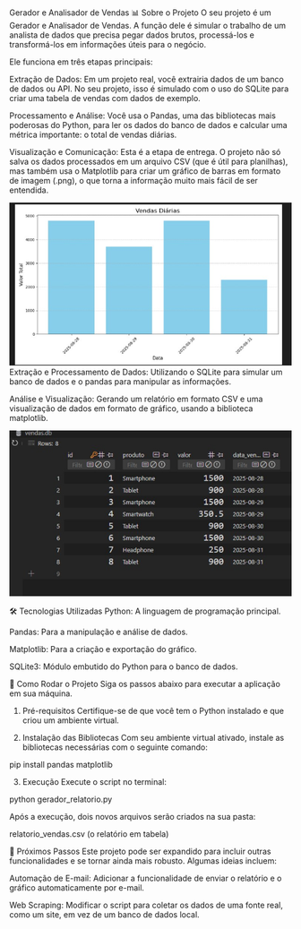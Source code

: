Gerador e Analisador de Vendas
📊 Sobre o Projeto
O seu projeto é um Gerador e Analisador de Vendas. A função dele é simular o trabalho de um analista de dados que precisa pegar dados brutos, processá-los e transformá-los em informações úteis para o negócio.

Ele funciona em três etapas principais:

Extração de Dados: Em um projeto real, você extrairia dados de um banco de dados ou API. No seu projeto, isso é simulado com o uso do SQLite para criar uma tabela de vendas com dados de exemplo.

Processamento e Análise: Você usa o Pandas, uma das bibliotecas mais poderosas do Python, para ler os dados do banco de dados e calcular uma métrica importante: o total de vendas diárias.

Visualização e Comunicação: Esta é a etapa de entrega. O projeto não só salva os dados processados em um arquivo CSV (que é útil para planilhas), mas também usa o Matplotlib para criar um gráfico de barras em formato de imagem (.png), o que torna a informação muito mais fácil de ser entendida.

![Gráfico de Vendas](/assets/grafico.jpg)
Extração e Processamento de Dados: Utilizando o SQLite para simular um banco de dados e o pandas para manipular as informações.

Análise e Visualização: Gerando um relatório em formato CSV e uma visualização de dados em formato de gráfico, usando a biblioteca matplotlib.

![Gráfico de Vendas](/assets/relatorio.jpg)

🛠️ Tecnologias Utilizadas
Python: A linguagem de programação principal.

Pandas: Para a manipulação e análise de dados.

Matplotlib: Para a criação e exportação do gráfico.

SQLite3: Módulo embutido do Python para o banco de dados.

🚀 Como Rodar o Projeto
Siga os passos abaixo para executar a aplicação em sua máquina.

1. Pré-requisitos
Certifique-se de que você tem o Python instalado e que criou um ambiente virtual.

2. Instalação das Bibliotecas
Com seu ambiente virtual ativado, instale as bibliotecas necessárias com o seguinte comando:

pip install pandas matplotlib

3. Execução
Execute o script no terminal:

python gerador_relatorio.py

Após a execução, dois novos arquivos serão criados na sua pasta:

relatorio_vendas.csv (o relatório em tabela)



📝 Próximos Passos
Este projeto pode ser expandido para incluir outras funcionalidades e se tornar ainda mais robusto. Algumas ideias incluem:

Automação de E-mail: Adicionar a funcionalidade de enviar o relatório e o gráfico automaticamente por e-mail.

Web Scraping: Modificar o script para coletar os dados de uma fonte real, como um site, em vez de um banco de dados local.